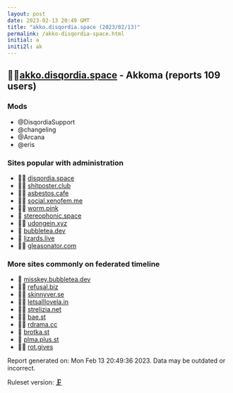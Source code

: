 ```yaml
---
layout: post
date: 2023-02-13 20:49 GMT
title: "akko.disqordia.space (2023/02/13)"
permalink: /akko-disqordia-space.html
initial: a
initi2l: ak
---
```


## 🦝🧸[akko.disqordia.space](https://akko.disqordia.space) - Akkoma (reports 109 users)

### Mods
 * @DisqordiaSupport
 * @changeling
 * @Arcana
 * @eris

### Sites popular with administration

* 🦝🧸 [disqordia.space](/disqordia-space.html)
* 🦝🧸 [shitposter.club](/shitposter-club.html)
* 🦝🧸 [asbestos.cafe](/asbestos-cafe.html)
* 🦝🧸 [social.xenofem.me](/social-xenofem-me.html)
* 🦝🧸 [worm.pink](/worm-pink.html)
* 🦝 [stereophonic.space](/stereophonic-space.html)
* 🦝🧸 [udongein.xyz](/udongein-xyz.html)
* 🦝 [bubbletea.dev](/bubbletea-dev.html)
* 🦝 [lizards.live](/lizards-live.html)
* 🦝🧸 [gleasonator.com](/gleasonator-com.html)

### More sites commonly on federated timeline

* 🦝 [misskey.bubbletea.dev](/misskey-bubbletea-dev.html)
* 🦝🧸 [refusal.biz](/refusal-biz.html)
* 🦝🧸 [skinnyver.se](/skinnyver-se.html)
* 🦝🧸 [letsalllovela.in](/letsalllovela-in.html)
* 🦝🧸 [strelizia.net](/strelizia-net.html)
* 🦝🧸 [bae.st](/bae-st.html)
* 🦝🧸 [rdrama.cc](/rdrama-cc.html)
* 🦝 [brotka.st](/brotka-st.html)
* 🦝 [plma.plus.st](/plma-plus-st.html)
* 🦝🧸 [rot.gives](/rot-gives.html)

Report generated on: Mon Feb 13 20:49:36 2023. Data may be outdated or incorrect.

Ruleset version: [🗜](/version-clamp)
